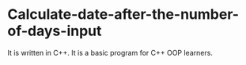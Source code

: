 # Calculate-date-after-the-number-of-days-input
It is written in C++.
It is a basic program for C++ OOP learners.
